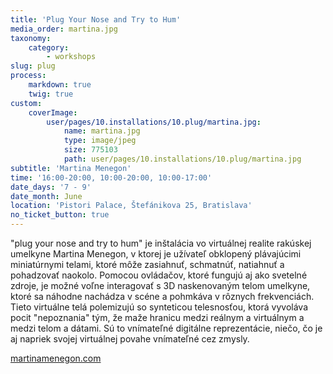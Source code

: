 ```yaml
---
title: 'Plug Your Nose and Try to Hum'
media_order: martina.jpg
taxonomy:
    category:
        - workshops
slug: plug
process:
    markdown: true
    twig: true
custom:
    coverImage:
        user/pages/10.installations/10.plug/martina.jpg:
            name: martina.jpg
            type: image/jpeg
            size: 775103
            path: user/pages/10.installations/10.plug/martina.jpg
subtitle: 'Martina Menegon'
time: '16:00-20:00, 10:00-20:00, 10:00-17:00'
date_days: '7 - 9'
date_month: June
location: 'Pistori Palace, Štefánikova 25, Bratislava'
no_ticket_button: true
---
```


"plug your nose and try to hum" je inštalácia vo virtuálnej realite rakúskej umelkyne Martina Menegon, v ktorej je užívateľ obklopený plávajúcimi miniatúrnymi telami, ktoré môže zasiahnuť, schmatnúť, natiahnuť a pohadzovať naokolo. Pomocou ovládačov, ktoré fungujú aj ako svetelné zdroje, je možné voľne interagovať s 3D naskenovaným telom umelkyne, ktoré sa náhodne nachádza v scéne a pohmkáva v rôznych frekvenciách. Tieto virtuálne telá polemizujú so synteticou telesnosťou, ktorá vyvoláva pocit "nepoznania" tým, že maže hranicu medzi reálnym a virtuálnym a medzi telom a dátami. Sú to vnímateľné digitálne reprezentácie, niečo, čo je aj napriek svojej virtuálnej povahe vnímateľné cez zmysly.

[martinamenegon.com](http://www.martinamenegon.com)